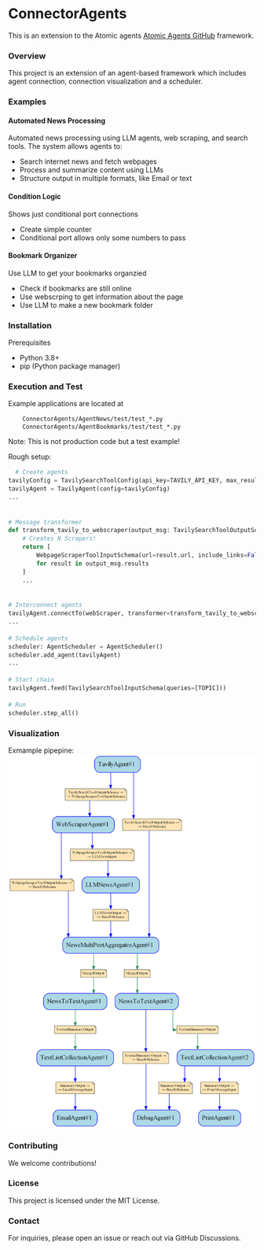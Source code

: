 # ConnectorAgents

This is an extension to the Atomic agents [Atomic Agents GitHub](https://github.com/BrainBlend-AI/atomic-agents) framework.

### Overview

This project is an extension of an agent-based framework which includes agent connection, connection visualization and a scheduler.

### Examples
#### Automated News Processing 
Automated news processing using LLM agents, web scraping, and search tools. The system allows agents to:

- Search internet news and fetch webpages
- Process and summarize content using LLMs
- Structure output in multiple formats, like Email or text

#### Condition Logic 
Shows just conditional port connections
- Create simple counter
- Conditional port allows only some numbers to pass


#### Bookmark Organizer
Use LLM to get your bookmarks organzied

- Check if bookmarks are still online 
- Use webscrping to get information about the page
- Use LLM to make a new bookmark folder

### Installation

Prerequisites
- Python 3.8+
- pip (Python package manager)

### Execution and Test

Example applications are located at
```
    ConnectorAgents/AgentNews/test/test_*.py
    ConnectorAgents/AgentBookmarks/test/test_*.py
```

Note: This is not production code but a test example!


Rough setup:

```python
  # Create agents
tavilyConfig = TavilySearchToolConfig(api_key=TAVILY_API_KEY, max_results=AMOUNT, topic='news', days=DAYS)
tavilyAgent = TavilyAgent(config=tavilyConfig)
...


# Message transformer
def transform_tavily_to_webscraper(output_msg: TavilySearchToolOutputSchema) -> List[WebpageScraperToolInputSchema]:
    # Creates N Scrapers!
    return [
        WebpageScraperToolInputSchema(url=result.url, include_links=False)
        for result in output_msg.results
    ]
    ...


# Interconnect agents
tavilyAgent.connectTo(webScraper, transformer=transform_tavily_to_webscraper)
...

# Schedule agents
scheduler: AgentScheduler = AgentScheduler()
scheduler.add_agent(tavilyAgent)
...

# Start chain
tavilyAgent.feed(TavilySearchToolInputSchema(queries=[TOPIC]))

# Run
scheduler.step_all()

```

### Visualization
Exmample pipepine:
![News Pipeline](https://github.com/git5001/ConnectorAgents/blob/main/doc/pic/pipeline_news_large.png)



### Contributing

We welcome contributions! 


### License

This project is licensed under the MIT License.

### Contact

For inquiries, please open an issue or reach out via GitHub Discussions.
